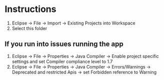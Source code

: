# Instructions

1. Eclipse -> File -> Import -> Existing Projects into Workspace
2. Select this folder

## If you run into issues running the app
1. Eclipse -> File -> Properties -> Java Compiler -> Enable project specific settings and set Compiler compliance level to 1.7
2. Eclipse -> File -> Properties -> Java Compiler -> Errors/Warnings -> Deprecated and restricted Apis -> set Forbidden reference to Warning

